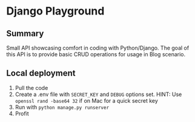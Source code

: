 # Django Playground

## Summary
Small API showcasing comfort in coding with Python/Django. The goal of this API is to provide basic CRUD operations for usage in Blog scenario.

## Local deployment
1. Pull the code
2. Create a .env file with ``SECRET_KEY`` and ``DEBUG`` options set.
    HINT: Use ``openssl rand -base64 32`` if on Mac for a quick secret key
3. Run with ``python manage.py runserver ``
4. Profit